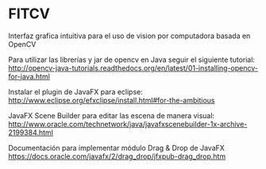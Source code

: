 # FITCV
Interfaz grafica intuitiva para el uso de vision por computadora basada en OpenCV 

Para utilizar las librerías y jar de opencv en Java seguir el siguiente tutorial:
http://opencv-java-tutorials.readthedocs.org/en/latest/01-installing-opencv-for-java.html

Instalar el plugin de JavaFX para eclipse:
http://www.eclipse.org/efxclipse/install.html#for-the-ambitious

JavaFX Scene Builder para editar las escena de manera visual:
http://www.oracle.com/technetwork/java/javafxscenebuilder-1x-archive-2199384.html

Documentación para implementar módulo Drag & Drop de JavaFX
https://docs.oracle.com/javafx/2/drag_drop/jfxpub-drag_drop.htm